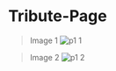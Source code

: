 # Tribute-Page

> Image 1
![p1 1](https://user-images.githubusercontent.com/21124445/42211052-2ecbfaea-7ed0-11e8-8783-3263d142f402.png)

> Image 2
![p1 2](https://user-images.githubusercontent.com/21124445/42211053-2f06b02c-7ed0-11e8-91e8-2022ed53f8d1.png)
